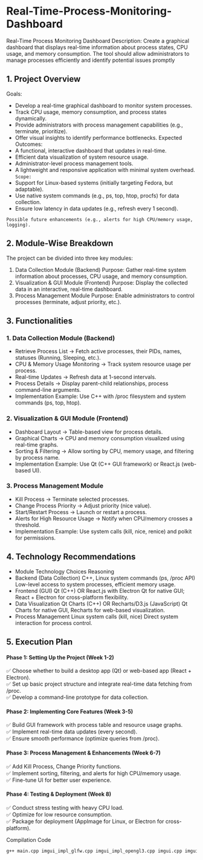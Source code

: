 # Real-Time-Process-Monitoring-Dashboard
 Real-Time Process Monitoring Dashboard Description: Create a graphical dashboard that displays real-time information about process states, CPU usage, and memory consumption. The tool should allow administrators to manage processes efficiently and identify potential issues promptly

## 1. Project Overview
Goals:
- Develop a real-time graphical dashboard to monitor system processes.
- Track CPU usage, memory consumption, and process states dynamically.
- Provide administrators with process management capabilities (e.g., terminate, prioritize).
- Offer visual insights to identify performance bottlenecks.
Expected Outcomes:
- A functional, interactive dashboard that updates in real-time.
- Efficient data visualization of system resource usage.
- Administrator-level process management tools.
- A lightweight and responsive application with minimal system overhead.
```Scope:```
- Support for Linux-based systems (initially targeting Fedora, but adaptable).
- Use native system commands (e.g., ps, top, htop, procfs) for data collection.
- Ensure low latency in data updates (e.g., refresh every 1 second).

```Possible future enhancements (e.g., alerts for high CPU/memory usage, logging).```

## 2. Module-Wise Breakdown
The project can be divided into three key modules:
 1. Data Collection Module (Backend)
  Purpose: Gather real-time system information about processes, CPU usage, and memory consumption.
 2. Visualization & GUI Module (Frontend)
  Purpose: Display the collected data in an interactive, real-time dashboard.
 3. Process Management Module
  Purpose: Enable administrators to control processes (terminate, adjust priority, etc.).

## 3. Functionalities
### 1. Data Collection Module (Backend)
- Retrieve Process List → Fetch active processes, their PIDs, names, statuses (Running, Sleeping, etc.).
- CPU & Memory Usage Monitoring → Track system resource usage per process.
- Real-time Updates → Refresh data at 1-second intervals.
- Process Details → Display parent-child relationships, process command-line arguments.
- Implementation Example: Use C++ with /proc filesystem and system commands (ps, top, htop).
### 2. Visualization & GUI Module (Frontend)
- Dashboard Layout → Table-based view for process details.
- Graphical Charts → CPU and memory consumption visualized using real-time graphs.
- Sorting & Filtering → Allow sorting by CPU, memory usage, and filtering by process name.
- Implementation Example: Use Qt (C++ GUI framework) or React.js (web-based UI).
### 3. Process Management Module
- Kill Process → Terminate selected processes.
- Change Process Priority → Adjust priority (nice value).
- Start/Restart Process → Launch or restart a process.
- Alerts for High Resource Usage → Notify when CPU/memory crosses a threshold.
- Implementation Example: Use system calls (kill, nice, renice) and polkit for permissions.
## 4. Technology Recommendations
- Module	Technology Choices	Reasoning
- Backend (Data Collection)	C++, Linux system commands (ps, /proc API)	Low-level access to system processes, efficient memory usage.
- Frontend (GUI)	Qt (C++) OR React.js with Electron	Qt for native GUI; React + Electron for cross-platform flexibility.
- Data Visualization	Qt Charts (C++) OR Recharts/D3.js (JavaScript)	Qt Charts for native GUI, Recharts for web-based visualization.
- Process Management	Linux system calls (kill, nice)	Direct system interaction for process control.
## 5. Execution Plan
#### Phase 1: Setting Up the Project (Week 1-2)
✅ Choose whether to build a desktop app (Qt) or web-based app (React + Electron).<br>
✅ Set up basic project structure and integrate real-time data fetching from /proc.<br>
✅ Develop a command-line prototype for data collection.<br>

#### Phase 2: Implementing Core Features (Week 3-5)
✅ Build GUI framework with process table and resource usage graphs.<br>
✅ Implement real-time data updates (every second).<br>
✅ Ensure smooth performance (optimize queries from /proc).<br>

#### Phase 3: Process Management & Enhancements (Week 6-7)
✅ Add Kill Process, Change Priority functions.<br>
✅ Implement sorting, filtering, and alerts for high CPU/memory usage.<br>
✅ Fine-tune UI for better user experience.<br>

#### Phase 4: Testing & Deployment (Week 8)
✅ Conduct stress testing with heavy CPU load.<br>
✅ Optimize for low resource consumption.<br>
✅ Package for deployment (AppImage for Linux, or Electron for cross-platform).<br>

Compilation Code
```bash
g++ main.cpp imgui_impl_glfw.cpp imgui_impl_opengl3.cpp imgui.cpp imgui_draw.cpp imgui_widgets.cpp imgui_tables.cpp glad/glad.c -I. -lglfw -ldl -lGL -std=c++17 -o dashboard
```

